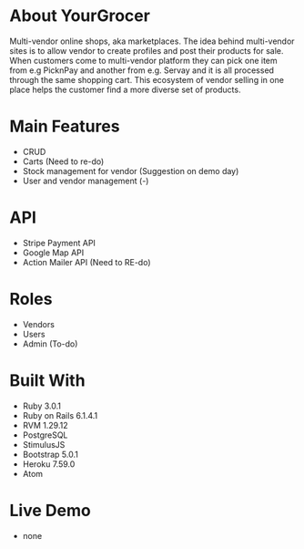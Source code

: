 # About YourGrocer

Multi-vendor online shops, aka marketplaces. The idea behind multi-vendor sites is to allow vendor to create profiles and post their products for sale. When customers come to multi-vendor platform they can pick one item from e.g PicknPay and another from e.g. Servay and it is all processed through the same shopping cart. This ecosystem of vendor selling in one place helps the customer find a more diverse set of products. 

# Main Features

* CRUD 
* Carts (Need to re-do)
* Stock management for vendor (Suggestion on demo day)
* User and vendor management (-)

# API 
* Stripe Payment API
* Google Map API 
* Action Mailer API (Need to RE-do)

# Roles 
* Vendors
* Users
* Admin (To-do)

# Built With

* Ruby 3.0.1
* Ruby on Rails 6.1.4.1
* RVM 1.29.12 
* PostgreSQL
* StimulusJS
* Bootstrap 5.0.1
* Heroku 7.59.0
* Atom 

# Live Demo
* none
